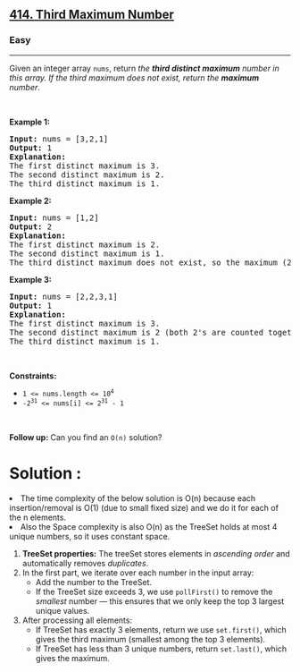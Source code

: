 <h2><a href="https://leetcode.com/problems/third-maximum-number">414. Third Maximum Number</a></h2><h3>Easy</h3><hr><p>Given an integer array <code>nums</code>, return <em>the <strong>third distinct maximum</strong> number in this array. If the third maximum does not exist, return the <strong>maximum</strong> number</em>.</p>

<p>&nbsp;</p>
<p><strong class="example">Example 1:</strong></p>

<pre>
<strong>Input:</strong> nums = [3,2,1]
<strong>Output:</strong> 1
<strong>Explanation:</strong>
The first distinct maximum is 3.
The second distinct maximum is 2.
The third distinct maximum is 1.
</pre>

<p><strong class="example">Example 2:</strong></p>

<pre>
<strong>Input:</strong> nums = [1,2]
<strong>Output:</strong> 2
<strong>Explanation:</strong>
The first distinct maximum is 2.
The second distinct maximum is 1.
The third distinct maximum does not exist, so the maximum (2) is returned instead.
</pre>

<p><strong class="example">Example 3:</strong></p>

<pre>
<strong>Input:</strong> nums = [2,2,3,1]
<strong>Output:</strong> 1
<strong>Explanation:</strong>
The first distinct maximum is 3.
The second distinct maximum is 2 (both 2&#39;s are counted together since they have the same value).
The third distinct maximum is 1.
</pre>

<p>&nbsp;</p>
<p><strong>Constraints:</strong></p>

<ul>
	<li><code>1 &lt;= nums.length &lt;= 10<sup>4</sup></code></li>
	<li><code>-2<sup>31</sup> &lt;= nums[i] &lt;= 2<sup>31</sup> - 1</code></li>
</ul>

<p>&nbsp;</p>
<strong>Follow up:</strong> Can you find an <code>O(n)</code> solution?

<h1>Solution : </h1>
<p>
	<li>The time complexity of the below solution is O(n) because each insertion/removal is O(1) (due to small fixed size) and we do it for each of the n elements.</li>
<li>
	Also the Space complexity is also O(n) as the TreeSet holds at most 4 unique numbers, so it uses constant space.</li>
</p>

<p>
	<ol>
  <li><strong>TreeSet properties:</strong> The treeSet stores elements in <em>ascending order</em> and automatically removes <em>duplicates</em>.</li>

  <li>In the first part, we iterate over each number in the input array:
    <ul>
      <li>Add the number to the TreeSet.</li>
      <li>If the TreeSet size exceeds 3, we use <code>pollFirst()</code> to remove the <em>smallest</em> number — this ensures that we only keep the top 3 largest unique values.</li>
    </ul>
  </li>

  <li>After processing all elements:
    <ul>
      <li>If TreeSet has exactly 3 elements, return we use <code>set.first()</code>, which gives the third maximum (smallest among the top 3 elements).</li>
      <li>If TreeSet has less than 3 unique numbers, return <code>set.last()</code>, which gives the maximum.</li>
    </ul>
  </li>
</ol>
</p>
